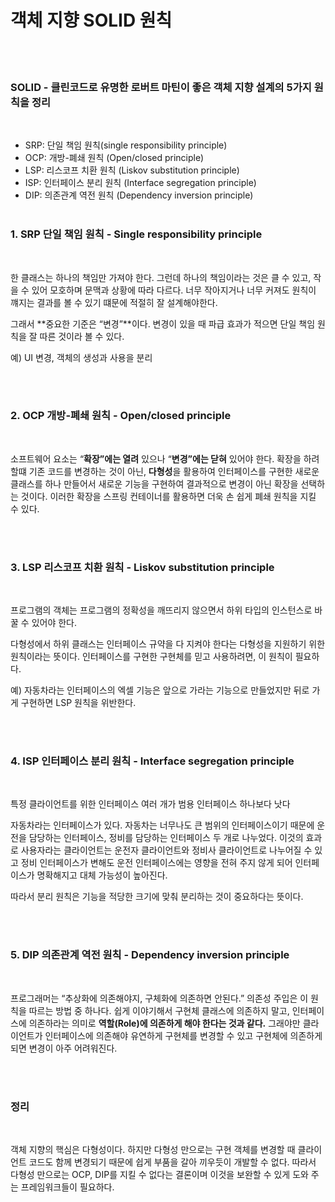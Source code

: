 # 객체 지향 SOLID 원칙

<br/>
<br/>

### **SOLID - 클린코드로 유명한 로버트 마틴이 좋은 객체 지향 설계의 5가지 원칙을 정리**

<br/>

- SRP: 단일 책임 원칙(single responsibility principle)
- OCP: 개방-폐쇄 원칙 (Open/closed principle)
- LSP: 리스코프 치환 원칙 (Liskov substitution principle)
- ISP: 인터페이스 분리 원칙 (Interface segregation principle)
- DIP: 의존관계 역전 원칙 (Dependency inversion principle)
  <br/>
  <br/>

### **1. SRP 단일 책임 원칙 - Single responsibility principle**

<br/>

한 클래스는 하나의 책임만 가져야 한다. 그런데 하나의 책임이라는 것은 클 수 있고, 작을 수 있어 모호하며 문맥과 상황에 따라 다르다. 너무 작아지거나 너무 커져도 원칙이 꺠지는 결과를 볼 수 있기 떄문에 적절히 잘 설계해야한다.

그래서 **중요한 기준은 “변경”**이다. 변경이 있을 때 파급 효과가 적으면 단일 책임 원칙을 잘 따른 것이라 볼 수 있다.

예) UI 변경, 객체의 생성과 사용을 분리

<br/>
<br/>

### **2. OCP 개방-폐쇄 원칙 - Open/closed principle**

<br/>

소프트웨어 요소는 “**확장”에는 열려** 있으나 “**변경”에는 닫혀** 있어야 한다. 확장을 하려할떄 기존 코드를 변경하는 것이 아닌, **다형성**을 활용하여 인터페이스를 구현한 새로운 클래스를 하나 만들어서 새로운 기능을 구현하여 결과적으로 변경이 아닌 확장을 선택하는 것이다. 이러한 확장을 스프링 컨테이너를 활용하면 더욱 손 쉽게 폐쇄 원칙을 지킬 수 있다.

<br/>
<br/>

### **3. LSP 리스코프 치환 원칙 - Liskov substitution principle**

<br/>

프로그램의 객체는 프로그램의 정확성을 깨뜨리지 않으면서 하위 타입의 인스턴스로 바꿀 수 있어야 한다.

다형성에서 하위 클래스는 인터페이스 규약을 다 지켜야 한다는 다형성을 지원하기 위한 원칙이라는 뜻이다. 인터페이스를 구현한 구현체를 믿고 사용하려면, 이 원칙이 필요하다.

예) 자동차라는 인터페이스의 엑셀 기능은 앞으로 가라는 기능으로 만들었지만 뒤로 가게 구현하면 LSP 원칙을 위반한다.

<br/>
<br/>

### **4. ISP 인터페이스 분리 원칙 - Interface segregation principle**

<br/>

특정 클라이언트를 위한 인터페이스 여러 개가 범용 인터페이스 하나보다 낫다

자동차라는 인터페이스가 있다. 자동차는 너무나도 큰 범위의 인터페이스이기 때문에 운전을 담당하는 인터페이스, 정비를 담당하는 인터페이스 두 개로 나누었다. 이것의 효과로 사용자라는 클라이언트는 운전자 클라이언트와 정비사 클라이언트로 나누어질 수 있고 정비 인터페이스가 변해도 운전 인터페이스에는 영향을 전혀 주지 않게 되어 인터페이스가 명확해지고 대체 가능성이 높아진다.

따라서 분리 원칙은 기능을 적당한 크기에 맞춰 분리하는 것이 중요하다는 뜻이다.

<br/>
<br/>

### **5. DIP 의존관계 역전 원칙 - Dependency inversion principle**

<br/>

프로그래머는 “추상화에 의존해야지, 구체화에 의존하면 안된다.” 의존성 주입은 이 원칙을 따르는 방법 중 하나다. 쉽게 이야기해서 구현체 클래스에 의존하지 말고, 인터페이스에 의존하라는 의미로 **역할(Role)에 의존하게 해야 한다는 것과 같다.** 그래야만 클라이언트가 인터페이스에 의존해야 유연하게 구현체를 변경할 수 있고 구현체에 의존하게 되면 변경이 아주 어려워진다.

<br/>
<br/>

### **정리**

<br/>

객체 지향의 핵심은 다형성이다. 하지만 다형성 만으로는 구현 객체를 변경할 때 클라이언트 코드도 함께 변경되기 때문에 쉽게 부품을 갈아 끼우듯이 개발할 수 없다. 따라서 다형성 만으로는 OCP, DIP를 지킬 수 없다는 결론이며 이것을 보완할 수 있게 도와 주는 프레임워크들이 필요하다.
